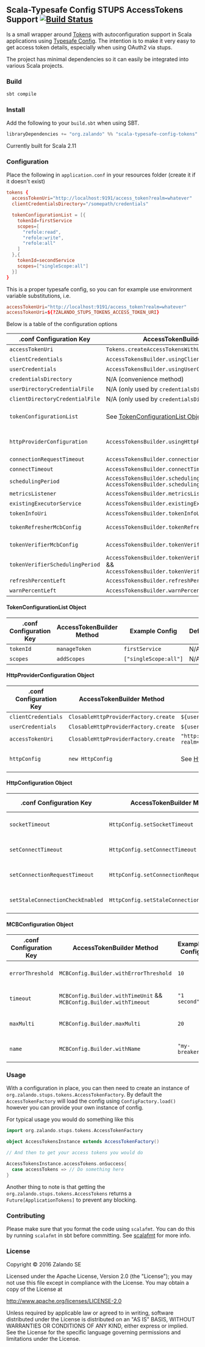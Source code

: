 ## Scala-Typesafe Config STUPS AccessTokens Support [![Build Status](https://travis-ci.org/zalando-incubator/scala-typesafe-config-tokens.svg?branch=master)](https://travis-ci.org/zalando-incubator/scala-typesafe-config-tokens)

Is a small wrapper around [Tokens](https://github.com/zalando-stups/tokens) with autoconfiguration support in Scala applications
using [Typesafe Config](https://github.com/typesafehub/config). The intention is to make it very easy to get access token details,
especially when using OAuth2 via stups.

The project has minimal dependencies so it can easily be integrated into various Scala projects.

### Build

```sbt
sbt compile
```

### Install

Add the following to your `build.sbt` when using SBT.

```sbt
libraryDependencies += "org.zalando" %% "scala-typesafe-config-tokens" % "0.1"
```

Currently built for Scala 2.11

### Configuration

Place the following in `application.conf` in your resources folder (create
it if it doesn't exist)

```conf
tokens {
  accessTokenUri="http://localhost:9191/access_token?realm=whatever"
  clientCredentialsDirectory="/somepath/credentials"

  tokenConfigurationList = [{
    tokenId=firstService
    scopes=[
      "refole:read",
      "refole:write",
      "refole:all"
    ]
  },{
    tokenId=secondService
    scopes=["singleScope:all"]
  }]
}
```

This is a proper typesafe config, so you can for example use environment
variable substitutions, i.e.

```conf
accessTokenUri="http://localhost:9191/access_token?realm=whatever"
accessTokenUri=${?ZALANDO_STUPS_TOKENS_ACCESS_TOKEN_URI}
```

Below is a table of the configuration options

.conf Configuration Key | AccessTokenBuilder Method | Example Config | Default
------------------------| --------------------------| ---------------| -------
`accessTokenUri` | `Tokens.createAccessTokensWithUri` | `"http://localhost:9191/access_token?realm=whatever"` | N/A
`clientCredentials` | `AccessTokensBuilder.usingClientCredentialsProvider` | `${user.dir}"/somepath/credentials/client.json"` | N/A
`userCredentials` | `AccessTokensBuilder.usingUserCredentialsProvider` | `${user.dir}"/somepath/credentials/user.json"` | N/A
`credentialsDirectory` | N/A (convenience method) | `${user.dir}"/somepath/credentials` | N/A
`userDirectoryCredentialFile` | N/A (only used by `credentialsDirectory`) | `"user.json"` | `"user.json"`
`clientDirectoryCredentialFile` | N/A (only used by `credentialsDirectory`) | `"client.json"` | `"client.json"`
`tokenConfigurationList` | See [TokenConfigurationList Object](#tokenconfigurationlist-object) | Array of [TokenConfigurationList Object](#tokenconfigurationlist-object) | See [TokenConfigurationList Object](#tokenconfigurationlist-object) | N/A
`httpProviderConfiguration` | `AccessTokensBuilder.usingHttpProviderFactory` | See [HttpProviderConfiguration Object](#httpproviderconfiguration-object) | See [HttpProviderConfiguration Object](#httpproviderconfiguration-object) | N/A
`connectionRequestTimeout` | `AccessTokensBuilder.connectionRequestTimeout` | `"1 second"` | Provided by [Tokens](https://github.com/zalando-stups/tokens)
`connectTimeout` | `AccessTokensBuilder.connectTimeout` | `"1 second"` | Provided by [Tokens](https://github.com/zalando-stups/tokens)
`schedulingPeriod` | `AccessTokensBuilder.schedulingTimeUnit && AccessTokensBuilder.schedulingPeriod` | `"1 hour"` | Provided by [Tokens](https://github.com/zalando-stups/tokens)
`metricsListener` | `AccessTokensBuilder.metricsListener` | `some.package.MetricsListenerImplementation` | Provided by [Tokens](https://github.com/zalando-stups/tokens)
`existingExecutorService` | `AccessTokensBuilder.existingExecutorService` | `some.package.ScheduledExecutorServiceImplementation` | Provided by [Tokens](https://github.com/zalando-stups/tokens)
`tokenInfoUri` | `AccessTokensBuilder.tokenInfoUri` | `"http://localhost:9191/tokenInfoUri"` | Provided by [Tokens](https://github.com/zalando-stups/tokens)
`tokenRefresherMcbConfig` | `AccessTokensBuilder.tokenRefresherMcbConfig` | See [MCBConfiguration Object](#mcbconfiguration-object) | See [MCBConfiguration Object](#mcbconfiguration-object) | Provided by [Tokens](https://github.com/zalando-stups/tokens)
`tokenVerifierMcbConfig` | `AccessTokensBuilder.tokenVerifierMcbConfig` | See [MCBConfiguration Object](#mcbconfiguration-object) | See [MCBConfiguration Object](#mcbconfiguration-object) | Provided by [Tokens](https://github.com/zalando-stups/tokens)
`tokenVerifierSchedulingPeriod` | `AccessTokensBuilder.tokenVerifierSchedulingTimeUnit` && `AccessTokensBuilder.tokenVerifierSchedulingPeriod`| `"1 minute"` | Provided by [Tokens](https://github.com/zalando-stups/tokens)
`refreshPercentLeft` | `AccessTokensBuilder.refreshPercentLeft` | `30` | Provided by [Tokens](https://github.com/zalando-stups/tokens)
`warnPercentLeft` | `AccessTokensBuilder.warnPercentLeft` | `30` | Provided by [Tokens](https://github.com/zalando-stups/tokens)

#### TokenConfigurationList Object

.conf Configuration Key | AccessTokenBuilder Method | Example Config | Default
------------------------| --------------------------| ---------------| -------
`tokenId` | `manageToken` | `firstService` | N/A
`scopes` | `addScopes` | `["singleScope:all"]` | N/A

#### HttpProviderConfiguration Object

.conf Configuration Key | AccessTokenBuilder Method | Example Config | Default
------------------------| --------------------------| ---------------| -------
`clientCredentials` | `ClosableHttpProviderFactory.create` | `${user.dir}"/somepath/credentials/client.json"` | N/A
`userCredentials` | `ClosableHttpProviderFactory.create` | `${user.dir}"/somepath/credentials/user.json"` | N/A
`accessTokenUri` | `ClosableHttpProviderFactory.create` | `"http://localhost:9191/access_token?realm=whatever"` | N/A
`httpConfig` | `new HttpConfig` | See [HttpConfiguration Object](#httpconfiguration-object) | Provided by [Tokens](https://github.com/zalando-stups/tokens)

#### HttpConfiguration Object

.conf Configuration Key | AccessTokenBuilder Method | Example Config | Default
------------------------| --------------------------| ---------------| -------
`socketTimeout` | `HttpConfig.setSocketTimeout` | `"1 second"` | Provided by [Tokens](https://github.com/zalando-stups/tokens)
`setConnectTimeout` | `HttpConfig.setConnectTimeout` | `"1 second"` | Provided by [Tokens](https://github.com/zalando-stups/tokens)
`setConnectionRequestTimeout` | `HttpConfig.setConnectionRequestTimeout` | `"1 second"` | Provided by [Tokens](https://github.com/zalando-stups/tokens)
`setStaleConnectionCheckEnabled` | `HttpConfig.setStaleConnectionCheckEnabled` | false | Provided by [Tokens](https://github.com/zalando-stups/tokens)

#### MCBConfiguration Object

.conf Configuration Key | AccessTokenBuilder Method | Example Config | Default
------------------------| --------------------------| ---------------| -------
`errorThreshold` | `MCBConfig.Builder.withErrorThreshold` | `10` | Provided by [Tokens](https://github.com/zalando-stups/tokens)
`timeout` | `MCBConfig.Builder.withTimeUnit` && `MCBConfig.Builder.withTimeout` | `"1 second"` | Provided by [Tokens](https://github.com/zalando-stups/tokens)
`maxMulti` | `MCBConfig.Builder.maxMulti` | `20` | Provided by [Tokens](https://github.com/zalando-stups/tokens)
`name` | `MCBConfig.Builder.withName` | `"my-breaker"` | Provided by [Tokens](https://github.com/zalando-stups/tokens)


### Usage

With a configuration in place, you can then need to create an instance of
`org.zalando.stups.tokens.AccessTokenFactory`. By default the `AccessTokenFactory`
will load the config using `ConfigFactory.load()` however you can provide
your own instance of config.

For typical usage you would do something like this
```scala
import org.zalando.stups.tokens.AccessTokenFactory

object AccessTokensInstance extends AccessTokenFactory()

// And then to get your access tokens you would do

AccessTokensInstance.accessTokens.onSuccess{
  case accessTokens => // Do something here
}
```

Another thing to note is that getting the `org.zalando.stups.tokens.AccessTokens`
returns a `Future[ApplicationTokens]` to prevent any blocking.

### Contributing

Please make sure that you format the code using `scalafmt`. You can do this by running `scalafmt` in sbt before committing.
See [scalafmt](https://olafurpg.github.io/scalafmt/) for more info.

### License

Copyright © 2016 Zalando SE

Licensed under the Apache License, Version 2.0 (the "License"); you may not use this file except in compliance with the License. You may obtain a copy of the License at

http://www.apache.org/licenses/LICENSE-2.0

Unless required by applicable law or agreed to in writing, software distributed under the License is distributed on an "AS IS" BASIS, WITHOUT WARRANTIES OR CONDITIONS OF ANY KIND, either express or implied. See the License for the specific language governing permissions and limitations under the License.